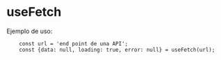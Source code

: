 
# useFetch

Ejemplo de uso:
```
    const url = 'end point de una API';
    const {data: null, loading: true, error: null} = useFetch(url);
```